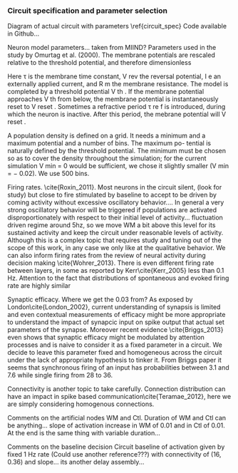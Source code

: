 ### Circuit specification and parameter selection

Diagram of actual circuit with parameters \ref{circuit_spec}
Code available in Github...

Neuron model parameters... taken from MIIND?
Parameters used in the study
by Omurtag et al. (2000). The membrane
potentials are rescaled relative to the
threshold potential, and therefore
dimensionless

Here τ is the membrane time constant, V rev the reversal potential, I e
an externally applied current, and R m the membrane resistance. The
model is completed by a threshold potential V th . If the membrane
potential approaches V th from below, the membrane potential is
instantaneously reset to V reset . Sometimes a refractive period τ re f is
introduced, during which the neuron is inactive. After this period,
the mebrane potential will V reset .

A population density is defined on a grid. It needs a minimum
and a maximum potential and a number of bins. The maximum po-
tential is naturally defined by the threshold potential. The minimum
must be chosen so as to cover the density throughout the simulation;
for the current simulation V min = 0 would be sufficient, we chose it
slightly smaller (V min = − 0.02). We use 500 bins.


Firing rates. \cite{Roxin_2011}. Most neurons in the circuit silent, (look for study) but close to fire stimulated by baseline to accept to be driven by coming activity without excessive oscillatory behavior.... In general a very strong oscillatory behavior will be triggered if populations are activated disproportionately with respect to their initial level of activity... fluctuation driven regime around 5hz, so we move WM a bit above this level for its sustained activity and keep the circuit under reasonable levels of activity. Although this is a complex topic that requires study and tuning out of the scope of this work, in any case we only like at the qualitative behavior. We can also inform firing rates from the review of neural activity during decision making \cite{Wohrer_2013}. There is even different firing rate between layers, in some as reported by Kerr\cite{Kerr_2005} less than 0.1 Hz. Attention to the fact that distributions of spontaneous and evoked firing rate are highly similar

Synaptic efficacy. Where we get the 0.03 from? As exposed by London\cite{London_2002}, current understanding of synapsis is limited and even contextual measurements of efficacy might be more appropriate to understand the impact of synapcic input on spike output that actual set parameters of the synapse. Moreover recent evidence \cite{Briggs_2013} even shows that synaptic efficacy might be modulated by attention processes and is naive to consider it as a fixed parameter in a circuit. We decide to leave this parameter fixed and homogeneous across the circuit under the lack of appropriate hypothesis to tinker it. From Briggs paper it seems that synchronous firing of an input has probabilities between 3.1 and 7.6 while single firing from 28 to 36.

Connectivity is another topic to take carefully. Connection distribution can have an impact in spike based communication\cite{Teramae_2012}, here we are simply considering homogenous connections.

Comments on the artificial nodes WM and Ctl.
Duration of WM and Ctl can be anything...
slope of activation increase in WM of 0.01 and in Ctl of 0.01. At the end is the same thing with variable duration...

Comments on the baseline decision
Circuit baseline of activation given by fixed 1 Hz rate (Could use another reference???) with connectivity of (16, 0.36) and slope... its another delay assembly...